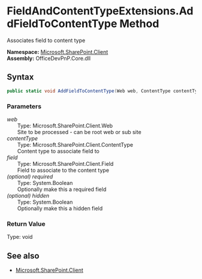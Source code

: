 # FieldAndContentTypeExtensions.AddFieldToContentType Method  
Associates field to content type  

**Namespace:** [Microsoft.SharePoint.Client](Microsoft.SharePoint.Client.md)  
**Assembly:** OfficeDevPnP.Core.dll  
## Syntax
```C#
public static void AddFieldToContentType(Web web, ContentType contentType, Field field, Boolean required, Boolean hidden)
```
### Parameters
*web*  
&emsp;&emsp;Type: Microsoft.SharePoint.Client.Web  
&emsp;&emsp;Site to be processed - can be root web or sub site  
*contentType*  
&emsp;&emsp;Type: Microsoft.SharePoint.Client.ContentType  
&emsp;&emsp;Content type to associate field to  
*field*  
&emsp;&emsp;Type: Microsoft.SharePoint.Client.Field  
&emsp;&emsp;Field to associate to the content type  
*(optional) required*  
&emsp;&emsp;Type: System.Boolean  
&emsp;&emsp;Optionally make this a required field  
*(optional) hidden*  
&emsp;&emsp;Type: System.Boolean  
&emsp;&emsp;Optionally make this a hidden field  
### Return Value
Type: void  

## See also
- [Microsoft.SharePoint.Client](Microsoft.SharePoint.Client.md)
